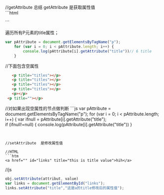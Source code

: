 
//getAttribute 总结 getAttribute 是获取属性值	
	```html
  <p title="titles"></p>
	<p title="titles"></p>
	<p title="titles"></p>
	<p title="titles"></p>
	<p title="titles"></p>
	<p title="titles"></p>
```

 遍历所有P元素的title属性；
```js
var pAttribute = document.getElementsByTagName("p");
	for (var i = 0; i < pAttribute.length; i++) {
		console.log(pAttribute[i].getAttribute("title"))// 6 title
    }
``` 
 
 
 //下面包含空属性
 ```html
 	<p title="titles"></p>
	<p title="titles"></p>
	<p title="titles"></p>
	<p title="titles"></p>
	<p></p>
  <p title=""></p>
  ```

 //对如果出现空属性的节点做判断
 	```js
   var pAttribute = document.getElementsByTagName("p");
	for (var i = 0; i < pAttribute.length; i++) {
	var ifnull = pAttribute[i].getAttribute("title");	
	if (ifnull!=null) {
		console.log(pAttribute[i].getAttribute("title"))
		}
```


//setAttribute  是修改属性值

//HTML
```htm 
<a href="" id="links" title="this is title value">hih</a>
```
//js
```js
obj.setAttribute(attribut, value)
var links = document.getElementById("links");
links.setAttribute("title","这是a的title修改后的属性值");
```

